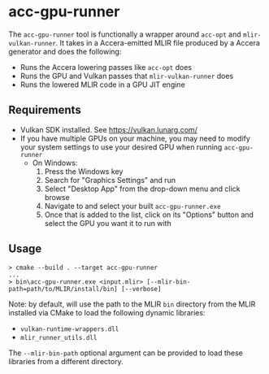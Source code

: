 # acc-gpu-runner

The `acc-gpu-runner` tool is functionally a wrapper around `acc-opt` and `mlir-vulkan-runner`.
It takes in a Accera-emitted MLIR file produced by a Accera generator and does the following:
- Runs the Accera lowering passes like `acc-opt` does
- Runs the GPU and Vulkan passes that `mlir-vulkan-runner` does
- Runs the lowered MLIR code in a GPU JIT engine

## Requirements
- Vulkan SDK installed. See https://vulkan.lunarg.com/
- If you have multiple GPUs on your machine, you may need to modify your system settings to use your desired GPU when running `acc-gpu-runner`
    - On Windows:
        1. Press the Windows key
        1. Search for "Graphics Settings" and run
        1. Select "Desktop App" from the drop-down menu and click browse
        1. Navigate to and select your built `acc-gpu-runner.exe`
        1. Once that is added to the list, click on its "Options" button and select the GPU you want it to run with

## Usage
```
> cmake --build . --target acc-gpu-runner
...
> bin\acc-gpu-runner.exe <input.mlir> [--mlir-bin-path=path/to/MLIR/install/bin] [--verbose]
```
Note: by default, will use the path to the MLIR `bin` directory from the MLIR installed via CMake to load the following dynamic libraries:
- `vulkan-runtime-wrappers.dll`
- `mlir_runner_utils.dll`

The `--mlir-bin-path` optional argument can be provided to load these libraries from a different directory.
